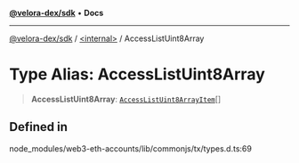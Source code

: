 [**@velora-dex/sdk**](../../README.md) • **Docs**

***

[@velora-dex/sdk](../../globals.md) / [\<internal\>](../README.md) / AccessListUint8Array

# Type Alias: AccessListUint8Array

> **AccessListUint8Array**: [`AccessListUint8ArrayItem`](AccessListUint8ArrayItem.md)[]

## Defined in

node\_modules/web3-eth-accounts/lib/commonjs/tx/types.d.ts:69
